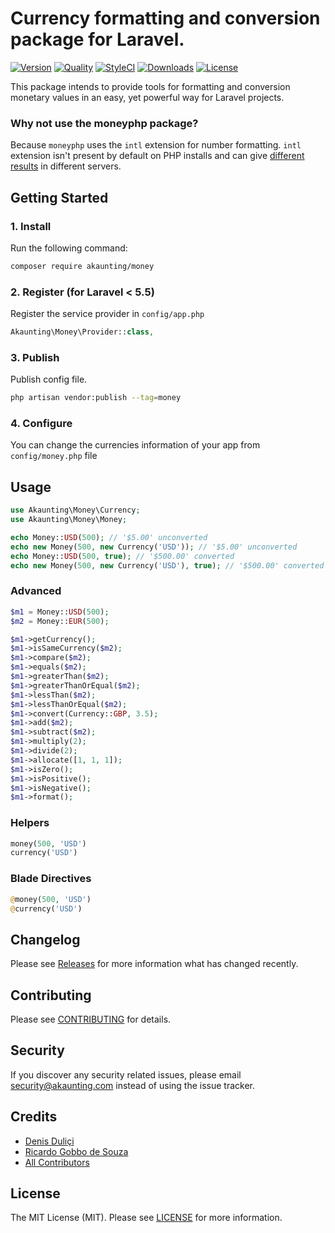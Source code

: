 # Currency formatting and conversion package for Laravel.

[![Version](https://poser.pugx.org/akaunting/money/v/stable.svg)](https://github.com/akaunting/money/releases)
[![Quality](https://scrutinizer-ci.com/g/akaunting/money/badges/quality-score.png?b=master)](https://scrutinizer-ci.com/g/akaunting/money)
[![StyleCI](https://styleci.io/repos/112121508/shield?style=flat&branch=master)](https://styleci.io/repos/112121508)
[![Downloads](https://poser.pugx.org/akaunting/money/d/total.svg)](https://github.com/akaunting/money)
[![License](https://poser.pugx.org/akaunting/money/license.svg)](LICENSE.md)

This package intends to provide tools for formatting and conversion monetary values in an easy, yet powerful way for Laravel projects.

### Why not use the moneyphp package?

Because `moneyphp` uses the `intl` extension for number formatting. `intl` extension isn't present by default on PHP installs and can give [different results](http://moneyphp.org/en/latest/features/formatting.html#intl-formatter) in different servers.

## Getting Started

### 1. Install

Run the following command:

```bash
composer require akaunting/money
```

### 2. Register (for Laravel < 5.5)

Register the service provider in `config/app.php`

```php
Akaunting\Money\Provider::class,
```

### 3. Publish

Publish config file.

```bash
php artisan vendor:publish --tag=money
```


### 4. Configure

You can change the currencies information of your app from `config/money.php` file

## Usage

```php
use Akaunting\Money\Currency;
use Akaunting\Money\Money;

echo Money::USD(500); // '$5.00' unconverted
echo new Money(500, new Currency('USD')); // '$5.00' unconverted
echo Money::USD(500, true); // '$500.00' converted
echo new Money(500, new Currency('USD'), true); // '$500.00' converted
```

### Advanced

```php
$m1 = Money::USD(500);
$m2 = Money::EUR(500);

$m1->getCurrency();
$m1->isSameCurrency($m2);
$m1->compare($m2);
$m1->equals($m2);
$m1->greaterThan($m2);
$m1->greaterThanOrEqual($m2);
$m1->lessThan($m2);
$m1->lessThanOrEqual($m2);
$m1->convert(Currency::GBP, 3.5);
$m1->add($m2);
$m1->subtract($m2);
$m1->multiply(2);
$m1->divide(2);
$m1->allocate([1, 1, 1]);
$m1->isZero();
$m1->isPositive();
$m1->isNegative();
$m1->format();
```

### Helpers

```php
money(500, 'USD')
currency('USD')
```

### Blade Directives

```php
@money(500, 'USD')
@currency('USD')
```

## Changelog

Please see [Releases](../../releases) for more information what has changed recently.

## Contributing

Please see [CONTRIBUTING](CONTRIBUTING.md) for details.

## Security

If you discover any security related issues, please email security@akaunting.com instead of using the issue tracker.

## Credits

- [Denis Duliçi](https://github.com/denisdulici)
- [Ricardo Gobbo de Souza](https://github.com/ricardogobbosouza)
- [All Contributors](../../contributors)

## License

The MIT License (MIT). Please see [LICENSE](LICENSE.md) for more information.
